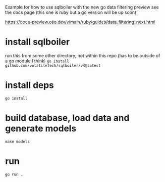Example for how to use sqlboiler with the new go data filtering preview
see the docs page (this one is ruby but a go version will be up soon)

https://docs-preview.oso.dev/v/main/ruby/guides/data_filtering_next.html


# install sqlboiler
run this from some other directory, not within this repo (has to be outside of a go module I think)
`go install github.com/volatiletech/sqlboiler/v4@latest`

# install deps
`go install`

# build database, load data and generate models
`make models`

# run
`go run .`